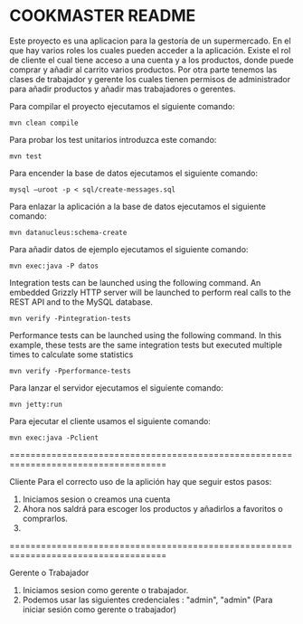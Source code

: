 COOKMASTER README 
============================

Este proyecto es una aplicacion para la gestoría de un supermercado. En el que hay varios roles los cuales pueden acceder a la aplicación. Existe el rol de cliente el cual tiene acceso a una cuenta y a los productos, donde puede comprar y añadir al carrito varios productos. Por otra parte tenemos las clases de trabajador y gerente los cuales tienen permisos de administrador para añadir productos y añadir mas trabajadores o gerentes.

Para compilar el proyecto ejecutamos el siguiente comando:

    mvn clean compile
      

Para probar los test unitarios introduzca este comando:

    mvn test

Para encender la base de datos ejecutamos el siguiente comando:

    mysql –uroot -p < sql/create-messages.sql

Para enlazar la aplicación a la base de datos ejecutamos el siguiente comando:

    mvn datanucleus:schema-create
      
Para añadir datos de ejemplo ejecutamos el siguiente comando:

    mvn exec:java -P datos
    
Integration tests can be launched using the following command. An embedded Grizzly HTTP server will be launched to perform real calls to the REST API and to the MySQL database.

  	mvn verify -Pintegration-tests

Performance tests can be launched using the following command. In this example, these tests are the same integration tests but executed multiple times to calculate some statistics

  	mvn verify -Pperformance-tests


Para lanzar el servidor ejecutamos el siguiente comando:

    mvn jetty:run

Para ejecutar el cliente usamos el siguiente comando:

    mvn exec:java -Pclient



====================================================================================

Cliente
Para el correcto uso de la aplición hay que seguir estos pasos:

1. Iniciamos sesion o creamos una cuenta
2. Ahora nos saldrá para escoger los productos y añadirlos a favoritos o comprarlos.
3.

====================================================================================

Gerente o Trabajador
1. Iniciamos sesion como gerente o trabajador.
2. Podemos usar las siguientes credenciales : "admin", "admin" (Para iniciar sesión como gerente o trabajador) 

